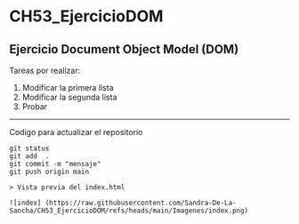 # CH53_EjercicioDOM
## Ejercicio Document Object Model (DOM)

Tareas por realizar:

1. Modificar la primera lista
2. Modificar la segunda lista
3. Probar

---
Codigo para actualizar el repositorio
```
git status
git add  .
git commit -m "mensaje"
git push origin main

> Vista previa del index.html

![index] (https://raw.githubusercontent.com/Sandra-De-La-Sancha/CH53_EjercicioDOM/refs/heads/main/Imagenes/index.png)